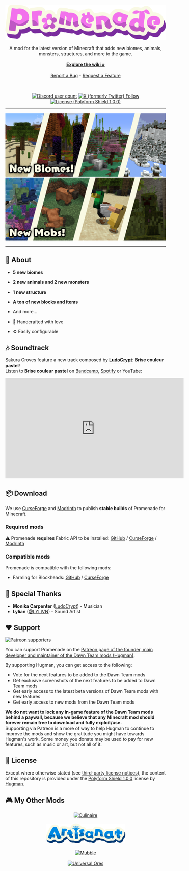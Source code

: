 <p align="center">

[![Promenade](https://raw.githubusercontent.com/DawnTeamMC/Promenade/refs/heads/main/images/logo.svg)](https://dawnteammc.github.io/promenade)

<div align="center">
  A mod for the latest version of Minecraft that adds new biomes, animals, monsters, structures, and more to the game.

  <br/>
  <br/>
  <a href="https://dawnteammc.github.io/promenade/wiki"><strong>Explore the wiki »</strong></a>
  <br/>
  <br/>
  <a href="https://github.com/DawnTeamMC/Promenade/issues">Report a Bug</a>
  -
  <a href="https://github.com/DawnTeamMC/Promenade/issues">Request a Feature</a>
  <br/>
  <br/>
  <br/>

[![Discord user count](https://img.shields.io/discord/504608980799062036?label=&color=424549&labelColor=7289da&style=for-the-badge&logo=Discord&logoColor=DDE4EF)](https://discord.gg/8ksTVJu)
[![X (formerly Twitter) Follow](https://img.shields.io/twitter/follow/DawnTeamMC?style=for-the-badge&labelColor=424549&color=424549&logo=x)](https://twitter.com/DawnTeamMC)
<br/>
[![License (Polyform Shield 1.0.0)](https://img.shields.io/badge/code%20license-Polyform%20Shield%201.0.0-green.svg?style=for-the-badge)](https://polyformproject.org/licenses/shield/1.0.0/)

</div>

</p>

---

<p align="center">

![New Biomes](https://raw.githubusercontent.com/DawnTeamMC/Promenade/refs/heads/main/images/highlight_1.png)
![New Mobs](https://raw.githubusercontent.com/DawnTeamMC/Promenade/refs/heads/main/images/highlight_2.png)

</p>

---

## 👾 About

- **5 new biomes**
- **2 new animals and 2 new monsters**
- **1 new structure**
- **A ton of new blocks and items**
- And more...

- 💖 Handcrafted with love
- ⚙️ Easily configurable

## 🎶 Soundtrack

Sakura Groves feature a new track composed by [**LudoCrypt**](https://ludocrypt.crd.co/): **Brise couleur pastel**!  
Listen to **Brise couleur pastel**
on [Bandcamp](https://ludocrypt.bandcamp.com/track/brise-couleur-pastel), [Spotify](https://open.spotify.com/intl-fr/track/7t97yZezsAGDBzXUHj3H0y)
or YouTube:

<div align="center">

<iframe width="560" height="315" src="https://www.youtube-nocookie.com/embed/NUTTAB_-uY0" title="YouTube video player" frameborder="0" allow="accelerometer; autoplay; clipboard-write; encrypted-media; gyroscope; picture-in-picture; web-share" allowfullscreen></iframe>

</div>

## 📦 Download

We use [CurseForge](https://www.curseforge.com/minecraft/mc-mods/promenade) and [Modrinth](https://modrinth.com/mod/promenade) to publish **stable builds** of Promenade for Minecraft.

### Required mods

⚠ Promenade **requires** Fabric API to be installed: [GitHub](https://github.com/FabricMC/fabric) / [CurseForge](https://www.curseforge.com/minecraft/mc-mods/fabric-api) / [Modrinth](https://modrinth.com/mod/fabric-api)

### Compatible mods

Promenade is compatible with the following mods:

- Farming for Blockheads: [GitHub](https://github.com/ModdingForBlockheads/FarmingForBlockheads) / [CurseForge](https://www.curseforge.com/minecraft/mc-mods/farming-for-blockheads-fabric)

## 🌟 Special Thanks

- **Monika Carpenter** ([LudoCrypt](https://ludocrypt.crd.co/)) - Musician
- **Lylian** ([@LYLIVN](https://twitter.com/LYLIVN)) - Sound Artist

## ❤️ Support

[![Patreon supporters](https://img.shields.io/endpoint.svg?url=https%3A%2F%2Fshieldsio-patreon.vercel.app%2Fapi%3Fusername%3DHugman%26type%3Dpatrons&style=flat-square)](https://patreon.com/Hugman)

You can support Promenade on the [Patreon page of the founder, main developer and maintainer of the Dawn Team mods (Hugman)](https://patreon.com/Hugman).

By supporting Hugman, you can get access to the following:

- Vote for the next features to be added to the Dawn Team mods
- Get exclusive screenshots of the next features to be added to Dawn Team mods
- Get early access to the latest beta versions of Dawn Team mods with new features
- Get early access to new mods from the Dawn Team mods

**We do not want to lock any in-game feature of the Dawn Team mods behind a paywall, because we believe that any Minecraft mod should forever remain free to download and fully exploit/use.**  
Supporting via Patreon is a more of way to help Hugman to continue to improve the mods and show the gratitude you might have towards Hugman's work. Some money you donate may be used to pay for new features, such as music or art, but not all of it.

## 📜 License

Except where otherwise stated (see [third-party license notices](https://github.com/DawnTeamMC/Promenade/blob/main/thirdparty/NOTICE.txt)), the content of this repository is provided under the [Polyform Shield 1.0.0](https://github.com/DawnTeamMC/Promenade/blob/main/LICENSE.md) license by [Hugman](https://github.com/Hugman76).

## 🎮 My Other Mods

<div align="center">
	<a href="https://modrinth.com/mod/culinaire"><img alt="Culinaire" width="250" src="https://raw.githubusercontent.com/DawnTeamMC/Culinaire/refs/heads/main/images/logo.svg"></a><br><br>
	<a href="https://modrinth.com/mod/artisanat"><img alt="Artisanat" width="250" src="https://raw.githubusercontent.com/DawnTeamMC/Artisanat/refs/heads/main/images/logo.svg"></a><br><br>
	<a href="https://modrinth.com/mod/mubble"><img alt="Mubble" width="250" src="https://dawnteammc.github.io/mubble/images/header.png"></a><br><br>
	<a href="https://modrinth.com/mod/universal_ores"><img alt="Universal Ores" width="250" src="https://dawnteammc.github.io/universal_ores/images/header.png"></a>
</div>